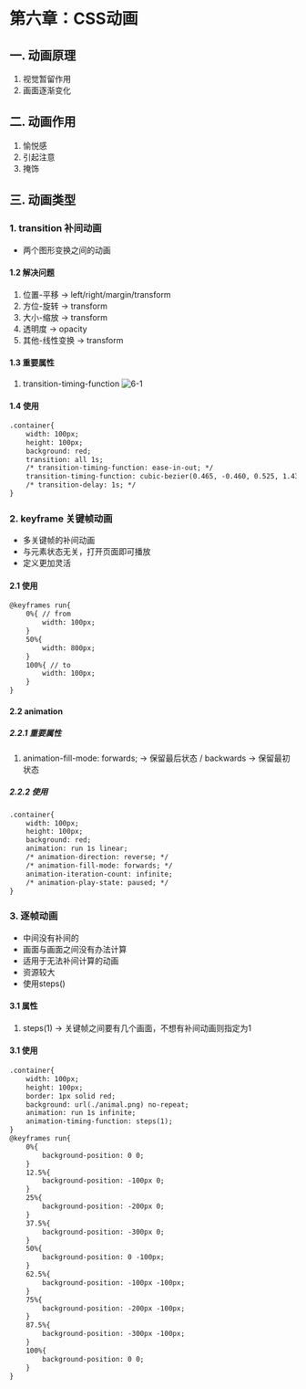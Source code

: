 # 第六章：CSS动画
## 一. 动画原理
1. 视觉暂留作用
2. 画面逐渐变化
## 二. 动画作用
1. 愉悦感
2. 引起注意
3. 掩饰

## 三. 动画类型
### 1. transition 补间动画
* 两个图形变换之间的动画  
#### 1.2 解决问题
1. 位置-平移 -> left/right/margin/transform
2. 方位-旋转 -> transform
3. 大小-缩放 -> transform
4. 透明度 -> opacity
5. 其他-线性变换 -> transform
#### 1.3 重要属性
1. transition-timing-function
    ![6-1](https://s2.ax1x.com/2020/03/05/377kee.md.png)
#### 1.4 使用
```html
.container{
    width: 100px;
    height: 100px;
    background: red;
    transition: all 1s;
    /* transition-timing-function: ease-in-out; */
    transition-timing-function: cubic-bezier(0.465, -0.460, 0.525, 1.435);
    /* transition-delay: 1s; */
}
```
### 2. keyframe 关键帧动画
* 多关键帧的补间动画
* 与元素状态无关，打开页面即可播放
* 定义更加灵活
#### 2.1 使用
```html
@keyframes run{
    0%{ // from
        width: 100px;
    }
    50%{
        width: 800px;
    }
    100%{ // to
        width: 100px;
    }
}
```
#### 2.2 animation
##### 2.2.1 重要属性
1. animation-fill-mode: forwards; -> 保留最后状态 / backwards -> 保留最初状态
##### 2.2.2 使用
```html
.container{
    width: 100px;
    height: 100px;
    background: red;
    animation: run 1s linear;
    /* animation-direction: reverse; */
    /* animation-fill-mode: forwards; */
    animation-iteration-count: infinite;
    /* animation-play-state: paused; */
}
```

### 3. 逐帧动画
* 中间没有补间的
* 画面与画面之间没有办法计算
* 适用于无法补间计算的动画
* 资源较大
* 使用steps()

#### 3.1 属性
1. steps(1) -> 关键帧之间要有几个画面，不想有补间动画则指定为1

#### 3.1 使用
```html
.container{
    width: 100px;
    height: 100px;
    border: 1px solid red;
    background: url(./animal.png) no-repeat;
    animation: run 1s infinite;
    animation-timing-function: steps(1);
}
@keyframes run{
    0%{
        background-position: 0 0;
    }
    12.5%{
        background-position: -100px 0;
    }
    25%{
        background-position: -200px 0;
    }
    37.5%{
        background-position: -300px 0;
    }
    50%{
        background-position: 0 -100px;
    }
    62.5%{
        background-position: -100px -100px;
    }
    75%{
        background-position: -200px -100px;
    }
    87.5%{
        background-position: -300px -100px;
    }
    100%{
        background-position: 0 0;
    }
}
```


<comment/>
